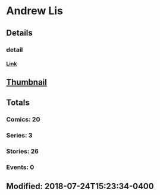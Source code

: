# Andrew  Lis 
## Details
### detail
#### [Link](http://marvel.com/comics/creators/4009/andrew_lis?utm_campaign=apiRef&utm_source=225578a89fc76f3d20fbffda5d17a88d)
## [Thumbnail](http://i.annihil.us/u/prod/marvel/i/mg/6/60/4bc47b41877d0.jpg)
## Totals
### Comics: 20
### Series: 3
### Stories: 26
### Events: 0
## Modified: 2018-07-24T15:23:34-0400